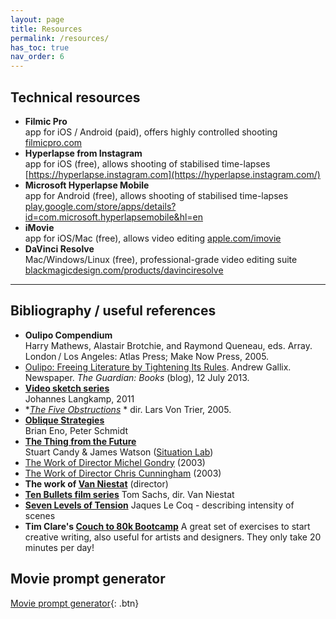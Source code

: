 ```yaml
---
layout: page
title: Resources
permalink: /resources/
has_toc: true
nav_order: 6
---
```




## Technical resources



- **Filmic Pro**  
  app for iOS / Android (paid), offers highly controlled shooting
  [filmicpro.com](https://www.filmicpro.com/)
- **Hyperlapse from Instagram**  
  app for iOS (free), allows shooting of stabilised time-lapses
  [https://hyperlapse.instagram.com](https://hyperlapse.instagram.com/)
- **Microsoft Hyperlapse Mobile**  
  app for Android (free), allows shooting of stabilised time-lapses
  [play.google.com/store/apps/details?id=com.microsoft.hyperlapsemobile&hl=en](https://play.google.com/store/apps/details?id=com.microsoft.hyperlapsemobile&hl=en)
- **iMovie**  
  app for iOS/Mac (free), allows video editing
  [apple.com/imovie](https://www.apple.com/imovie/)
- **DaVinci Resolve**  
  Mac/Windows/Linux (free), professional-grade video editing suite
  [blackmagicdesign.com/products/davinciresolve](https://www.blackmagicdesign.com/products/davinciresolve)





---

## Bibliography / useful references



- **Oulipo Compendium**  
  Harry Mathews, Alastair Brotchie, and Raymond Queneau, eds. Array. London / Los Angeles: Atlas Press; Make Now Press, 2005.
- [Oulipo: Freeing Literature by Tightening Its Rules](https://www.theguardian.com/books/booksblog/2013/jul/12/oulipo-freeing-literature-tightening-rules). Andrew Gallix.  Newspaper. *The Guardian: Books* (blog), 12 July 2013.
- **[Video sketch series](http://joway.eu/index.php/projects-art/everydayonevideo-2011/)**  
  Johannes Langkamp, 2011
- **[The Five Obstructions](http://www.imdb.com/title/tt0354575/x)* *
  dir. Lars Von Trier, 2005.
- **[Oblique Strategies](http://www.rtqe.net/ObliqueStrategies/)**  
  Brian Eno, Peter Schmidt
- **[The Thing from the Future](https://situationlab.org/project/the-thing-from-the-future/)**  
  Stuart Candy & James Watson ([Situation Lab](https://situationlab.org))
- [The Work of Director Michel Gondry](https://www.imdb.com/title/tt0384700/) (2003)
- [The Work of Director Chris Cunningham](https://www.imdb.com/title/tt0386123/?ref_=fn_al_tt_1) (2003)
- **The work of [Van Niestat](https://vimeo.com/vanneistat)** (director)
- **[Ten Bullets film series](http://tenbullets.com)**
  Tom Sachs, dir. Van Niestat
- **[Seven Levels of Tension](https://dramaresource.com/seven-levels-of-tension/)**
  Jaques Le Coq - describing intensity of scenes
- **Tim Clare's [Couch to 80k Bootcamp](https://soundcloud.com/timclare/sets/couch-to-80k-writing-boot-camp)**
  A great set of exercises to start creative writing, also useful for artists and designers. They only take 20 minutes per day!

## Movie prompt generator

[Movie prompt generator](https://movieprompt.olliepalmer.com){: .btn}
